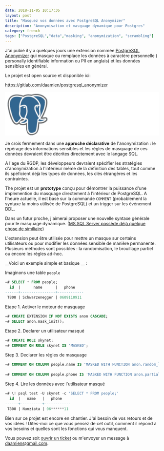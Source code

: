 ```yaml
---
date: 2018-11-05 10:17:36
layout: post
title: "Masquez vos données avec PostgreSQL Anonymizer"
description: "Anonymisation et masquage dynamique pour Postgres"
category: french
tags: ["PostgreSQL","data","masking", "anonymization", "scrambling"]
---
```


J'ai pubié il y a quelques jours une extension nommée [PostgreSQL Anonymizer]
qui masque ou remplace les données à caractère personnelle ( personally
identifiable information ou PII en anglais) et les données sensibles en
général.

Le projet est open source et disponible ici:

<https://gitlab.com/daamien/postgresql_anonymizer>

[PostgreSQL Anonymizer]: https://gitlab.com/daamien/postgresql_anonymizer

<!--MORE-->

![PostgreSQL Anonymizer](https://raw.githubusercontent.com/daamien/blog/gh-pages/assets/img/postgresql_anonymizer.banner.gif)

Je crois fermement dans une **approche déclarative** de l'anonymization :
le répérage des informations sensibles et les règles de masquage de ces données
devraient être décrites directement avec le langage SQL.

A l'age du RGDP, les développeurs devraient spécifier les stratégies d'anonymization
à l'intérieur même de la définition des tables, tout comme ils spéficient déjà
les types de données, les clés étrangères et les contraintes.

The projet est un **prototype** conçu pour démontrer la puissance d'une implemention
du masquage directement à l'intérieur de PostgreSQL. A l'heure actuelle, il est basé
sur la commande `COMMENT` (probablement la syntaxe la moins utilisée de PostgreSQL)
et un trigger sur les événement DDL.

Dans un futur proche, j'aimerai proposer une nouvelle syntaxe générale pour le
masquage dynamique. ([MS SQL Server possède déjà quelque chose de similiaire])

[MS SQL Server possède déjà quelque chose de similiaire]: https://docs.microsoft.com/sql/relational-databases/security/dynamic-data-masking?view=sql-server-2017

L'extension peut être utilisée pour mettre un masque sur certains utilisateurs
ou pour modifier les données sensible de manière permanente. Plusieurs
méthodes sont possibles : la randomisation, le brouillage partiel ou encore les
règles ad-hoc.

__Voici un exemple simple et basique __ :

Imaginons une table `people`

```sql
=# SELECT * FROM people;
  id  |      name      |   phone
------+----------------+------------
 T800 | Schwarzenegger | 0609110911
```

Etape 1. Activer le moteur de masquage

```sql
=# CREATE EXTENSION IF NOT EXISTS anon CASCADE;
=# SELECT anon.mask_init();
```

Etape 2. Declarer un utilisateur masqué

```sql
=# CREATE ROLE skynet;
=# COMMENT ON ROLE skynet IS 'MASKED';
```

Step 3. Declarer les règles de masquage

```sql
=# COMMENT ON COLUMN people.name IS 'MASKED WITH FUNCTION anon.random_last_name()';

=# COMMENT ON COLUMN people.phone IS 'MASKED WITH FUNCTION anon.partial(phone,2,$$******$$,2)';
```

Step 4. Lire les données avec l'utilisateur masqué

```sql
=# \! psql test -U skynet -c 'SELECT * FROM people;'
  id  |   name   |   phone
------+----------+------------
 T800 | Nunziata | 06******11
```


Bien sur ce projet est encore en chantier. J'ai besoin de vos retours 
et de vos idées ! Dites-moi ce que vous pensez de cet outil, comment
il répond à vos besoins et quelles sont les fonctions qui vous manquent.

Vous pouvez soit [ouvrir un ticket] ou m'envoyer un message à <daamien@gmail.com>.

[ouvrir un ticket]: https://gitlab.com/daamien/postgresql_anonymizer/issues
